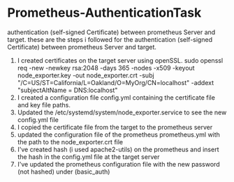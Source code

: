 # Prometheus-AuthenticationTask
authentication (self-signed Certificate) between prometheus Server and target.
these are the steps i followed for the authentication (self-signed Certificate) between prometheus Server and target.

1. I created certificates on the target server using openSSL.
  sudo openssl req -new -newkey rsa:2048 -days 365 -nodes -x509 -keyout node_exporter.key -out node_exporter.crt -subj "/C=US/ST=California/L=Oakland/O=MyOrg/CN=localhost" -addext "subjectAltName = DNS:localhost"
2. I created a configuration file config.yml containing the certificate file and key file paths.
3. Updated the /etc/systemd/system/node_exporter.service to see the new config.yml file
4. I copied the certificate file from the target to the prometheus server
5. updated the configuration file of the prometheus prometheus.yml with the path to the node_exporter.crt file
6. I've created hash (i used apache2-utils) on the prometheus and insert the hash in the config.yml file at the target server
7. I've updated the prometheus configuration file with the new password (not hashed) under (basic_auth)
